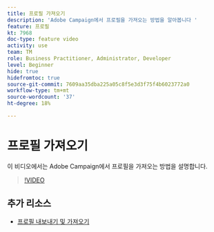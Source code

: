 ```yaml
---
title: 프로필 가져오기
description: 'Adobe Campaign에서 프로필을 가져오는 방법을 알아봅니다 '
feature: 프로필
kt: 7968
doc-type: feature video
activity: use
team: TM
role: Business Practitioner, Administrator, Developer
level: Beginner
hide: true
hidefromtoc: true
source-git-commit: 7609aa35dba225a05c8f5e3d3f75f4b6023772a0
workflow-type: tm+mt
source-wordcount: '37'
ht-degree: 18%

---
```



# 프로필 가져오기

이 비디오에서는 Adobe Campaign에서 프로필을 가져오는 방법을 설명합니다.

>[!VIDEO](https://video.tv.adobe.com/v/25608?quality=12)

## 추가 리소스

- [프로필 내보내기 및 가져오기](https://experienceleague.adobe.com/docs/campaign-classic/using/getting-started/profile-management/exporting-and-importing-profiles.html)
